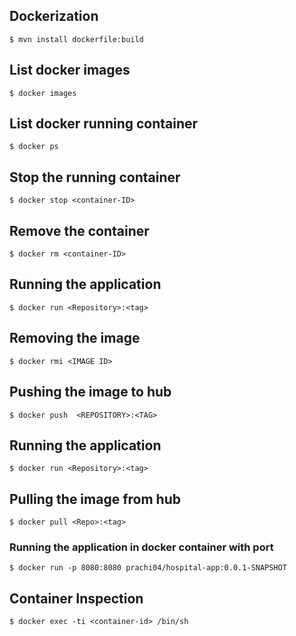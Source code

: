 ## Dockerization
```
$ mvn install dockerfile:build
```

## List docker images
```
$ docker images
```

## List docker running container
```
$ docker ps
```

## Stop the running container
```
$ docker stop <container-ID>
```

## Remove the container
```
$ docker rm <container-ID>
```

## Running the application
```
$ docker run <Repository>:<tag>
```

## Removing the image
```
$ docker rmi <IMAGE ID>
```

## Pushing the image to hub
```
$ docker push  <REPOSITORY>:<TAG>
```

## Running the application
``` 
$ docker run <Repository>:<tag>
```

## Pulling the image from hub
``` 
$ docker pull <Repo>:<tag>
```

### Running the application in docker container with port
```
$ docker run -p 8080:8080 prachi04/hospital-app:0.0.1-SNAPSHOT
```

## Container Inspection
``` 
$ docker exec -ti <container-id> /bin/sh
```






